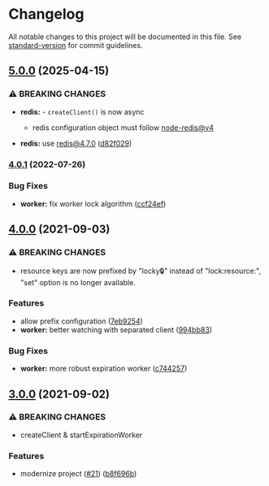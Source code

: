 # Changelog

All notable changes to this project will be documented in this file. See [standard-version](https://github.com/conventional-changelog/standard-version) for commit guidelines.

## [5.0.0](https://github.com/lemonde/locky/compare/v4.0.1...v5.0.0) (2025-04-15)


### ⚠ BREAKING CHANGES

* **redis:**     - `createClient()` is now async
    - redis configuration object must follow [node-redis@v4](https://github.com/redis/node-redis/blob/master/docs/v3-to-v4.md#createclient)

* **redis:** use redis@4.7.0 ([d82f029](https://github.com/lemonde/locky/commit/d82f02945d646d2bda6972203839ba67ec2ed0a9))

### [4.0.1](https://github.com/lemonde/locky/compare/v4.0.0...v4.0.1) (2022-07-26)


### Bug Fixes

* **worker:** fix worker lock algorithm ([ccf24ef](https://github.com/lemonde/locky/commit/ccf24efa2b3582ffef88badd98e6eda331ba8f94))

## [4.0.0](https://github.com/lemonde/locky/compare/v3.0.0...v4.0.0) (2021-09-03)


### ⚠ BREAKING CHANGES

* resource keys are now prefixed by "locky:lock:" instead of "lock:resource:", "set" option is no longer available.

### Features

* allow prefix configuration ([7eb9254](https://github.com/lemonde/locky/commit/7eb9254ca3aa979ca45d93c9fc6174fb8ec5b7a6))
* **worker:** better watching with separated client ([994bb83](https://github.com/lemonde/locky/commit/994bb83c987d31140281bf142487f1d99bfed9c1))


### Bug Fixes

* **worker:** more robust expiration worker ([c744257](https://github.com/lemonde/locky/commit/c7442575b902fb1e71b80d3db573aaf7b396a98d))

## [3.0.0](https://github.com/lemonde/locky/compare/v2.2.2...v3.0.0) (2021-09-02)


### ⚠ BREAKING CHANGES

* createClient & startExpirationWorker

### Features

* modernize project ([#21](https://github.com/lemonde/locky/issues/21)) ([b8f696b](https://github.com/lemonde/locky/commit/b8f696b1f23c680c1f79d7d72b019eb0c2625e6c))
